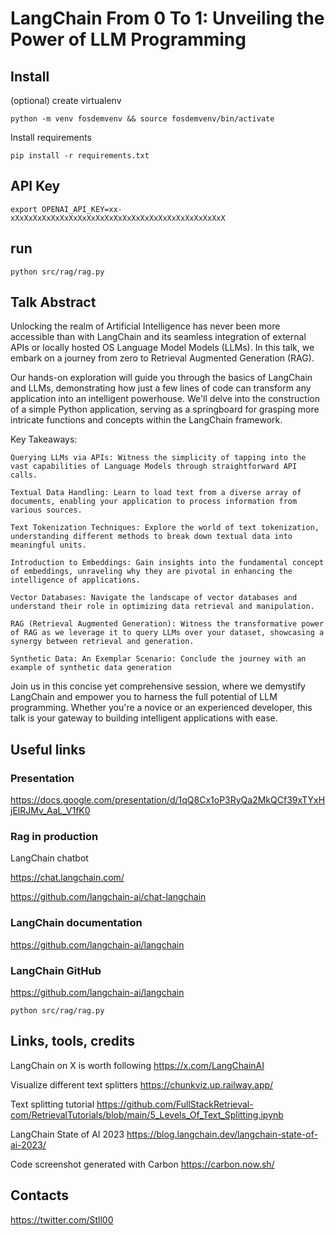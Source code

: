 # LangChain From 0 To 1: Unveiling the Power of LLM Programming

## Install

(optional) create virtualenv
```
python -m venv fosdemvenv && source fosdemvenv/bin/activate
```

Install requirements
```
pip install -r requirements.txt
```
## API Key

```
export OPENAI_API_KEY=xx-xXxXxXxXxXxXxXxXxXxXxXxXxXxXxXxXxXxXxXxXxXxXxXxX 
```

## run

```
python src/rag/rag.py
```

## Talk Abstract

Unlocking the realm of Artificial Intelligence has never been more accessible than with LangChain and its seamless integration of external APIs or locally hosted OS Language Model Models (LLMs). In this talk, we embark on a journey from zero to Retrieval Augmented Generation (RAG).

Our hands-on exploration will guide you through the basics of LangChain and LLMs, demonstrating how just a few lines of code can transform any application into an intelligent powerhouse. We'll delve into the construction of a simple Python application, serving as a springboard for grasping more intricate functions and concepts within the LangChain framework.

Key Takeaways:

    Querying LLMs via APIs: Witness the simplicity of tapping into the vast capabilities of Language Models through straightforward API calls.

    Textual Data Handling: Learn to load text from a diverse array of documents, enabling your application to process information from various sources.

    Text Tokenization Techniques: Explore the world of text tokenization, understanding different methods to break down textual data into meaningful units.

    Introduction to Embeddings: Gain insights into the fundamental concept of embeddings, unraveling why they are pivotal in enhancing the intelligence of applications.

    Vector Databases: Navigate the landscape of vector databases and understand their role in optimizing data retrieval and manipulation.

    RAG (Retrieval Augmented Generation): Witness the transformative power of RAG as we leverage it to query LLMs over your dataset, showcasing a synergy between retrieval and generation.

    Synthetic Data: An Exemplar Scenario: Conclude the journey with an example of synthetic data generation

Join us in this concise yet comprehensive session, where we demystify LangChain and empower you to harness the full potential of LLM programming. Whether you're a novice or an experienced developer, this talk is your gateway to building intelligent applications with ease.


## Useful links

### Presentation

https://docs.google.com/presentation/d/1qQ8Cx1oP3RyQa2MkQCf39xTYxHjElRJMv_AaL_V1fK0

### Rag in production

LangChain chatbot

https://chat.langchain.com/

https://github.com/langchain-ai/chat-langchain

### LangChain documentation

https://github.com/langchain-ai/langchain


### LangChain GitHub

https://github.com/langchain-ai/langchain

```
python src/rag/rag.py
```

## Links, tools, credits

LangChain on X is worth following https://x.com/LangChainAI

Visualize different text splitters https://chunkviz.up.railway.app/

Text splitting tutorial https://github.com/FullStackRetrieval-com/RetrievalTutorials/blob/main/5_Levels_Of_Text_Splitting.ipynb

LangChain State of AI 2023 https://blog.langchain.dev/langchain-state-of-ai-2023/

Code screenshot generated with Carbon https://carbon.now.sh/


## Contacts

https://twitter.com/Stll00
